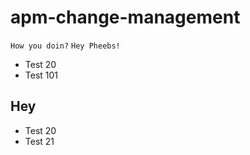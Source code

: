 # apm-change-management
`How you doin?`
`Hey Pheebs!`
* Test 20
* Test 101
## Hey
* Test 20
* Test 21
